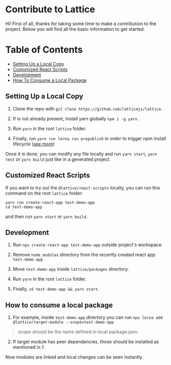 # Contribute to Lattice

Hi! First of all, thanks for taking some time to make a contribution to the project. Below you will find all the basic information to get started.

# Table of Contents

- [Setting Up a Local Copy](#setting-up-a-local-copy)
- [Customized React Scripts](#customized-react-scripts)
- [Development](#development)
- [How To Consume a Local Package](#how-to-consume-a-local-package)

## Setting Up a Local Copy

1. Clone the repo with `git clone https://github.com/latticejs/lattice`.

2. If is not already present, install yarn globally `npm i -g yarn`.

3. Run `yarn` in the root `lattice` folder.

4. Finally, run `yarn run lerna run prepublish` in order to trigger npm install lifecycle ([see more](https://github.com/yarnpkg/yarn/issues/3911))

Once it is done, you can modify any file locally and run `yarn start`, `yarn test` or `yarn build` just like in a generated project.

## Customized React Scripts

If you want to try out the `@lattice/react-scripts` locally, you can run this command on the root `lattice` folder:

```
yarn run create-react-app test-demo-app
cd test-demo-app
```

and then run `yarn start` or `yarn build`.

## Development

1. Run `npx create-react-app test-demo-app` outside project's workspace.

2. Remove `node_modules` directory from the recently created react app `test-demo-app`

3. Move `test-demo-app` inside `lattice/packages` directory.

4. Run `yarn` in the root `lattice` folder.

5. Finally, `cd test-demo-app && yarn start`.

## How to consume a local package

1. For example, inside `test-demo-app` directory you can run `npx lerna add @lattice/target-module --scope=test-demo-app`

> *scope* should be the name defined in local package.json.

2. If target module has peer dependencies, those should be installed as mentioned in *1*.

Now modules are linked and local changes can be seen instantly.
